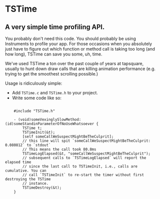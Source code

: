 # TSTime
## A very simple time profiling API.

You probably don't need this code. You should probably be using Instruments to
profile your app. For those occasions when you absolutely just have to figure
out which function or method call is taking too long (and how long), TSTime can
save you some, uh, time.

We've used TSTime a ton over the past couple of years at tapsquare, usually to
hunt down draw calls that are killing animation performance (e.g. trying to get
the smoothest scrolling possible.)

Usage is ridiculously simple:

* Add `TSTime.c` and `TSTime.h` to your project.
* Write some code like so:

```

    #include "TSTime.h"

    - (void)someVexinglySlowMethod:(id)someStandinParameterOfNoUseWhatsoever {
        TSTime t;
        TSTimeInit(&t);
        [self someCallWeSuspectMightBeTheCulprit];
        // this line will spit `someCallWeSuspectMightBeTheCulprit: 0.080812` to `stdout`
        // This means the call took 80.8ms
        TSTimeLogElapsed(&t, "someCallWeSuspectMightBeTheCulprit");
        // subsequent calls to `TSTimeLogElapsed` will report the elapsed time
        // since the last call to TSTimeInit, i.e., calls are cumulative. You can
        // call `TSTimeInit` to re-start the timer without first destroying the TSTime
        // instance.
        TSTimeDestroy(&t);
    }
```
